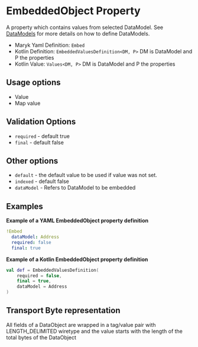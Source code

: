 # EmbeddedObject Property
A property which contains values from selected DataModel. See 
[DataModels](../../datamodel.md) for more details on how to define DataModels.

- Maryk Yaml Definition: `Embed`
- Kotlin Definition: `EmbeddedValuesDefinition<DM, P>` DM is DataModel and P the properties
- Kotlin Value: `Values<DM, P>` DM is DataModel and P the properties 

## Usage options
- Value
- Map value

## Validation Options
- `required` - default true
- `final` - default false

## Other options
- `default` - the default value to be used if value was not set.
- `indexed` - default false
- `dataModel` - Refers to DataModel to be embedded

## Examples

**Example of a YAML EmbeddedObject property definition**
```yaml
!Embed
  dataModel: Address
  required: false
  final: true
```

**Example of a Kotlin EmbeddedObject property definition**
```kotlin
val def = EmbeddedValuesDefinition(
    required = false,
    final = true,
    dataModel = Address
)
```

## Transport Byte representation
All fields of a DataObject are wrapped in a tag/value pair with LENGTH_DELIMITED
wiretype and the value starts with the length of the total bytes of the DataObject
